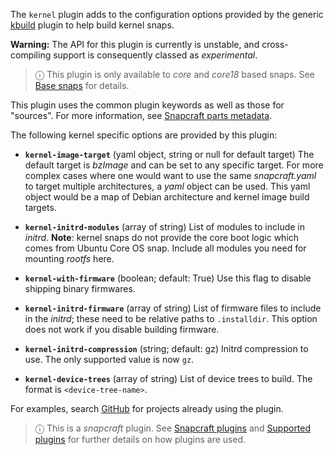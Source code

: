 The `kernel` plugin adds to the configuration options provided by the generic [kbuild](/t/the-kbuild-plugin/8633) plugin to help build kernel snaps.

**Warning:** The API for this plugin is currently is unstable, and cross-compiling support is consequently classed as *experimental*.

> ⓘ This plugin is only available to _core_ and _core18_ based snaps. See [Base snaps](/t/base-snaps/11198) for details.

This plugin uses the common plugin keywords as well as those for "sources". For more information, see [Snapcraft parts metadata](/t/snapcraft-parts-metadata/8336).

The following kernel specific options are provided by this plugin:

- **`kernel-image-target`** (yaml object, string or null for default target)
     The default target is *bzImage* and can be set to any specific target.
     For more complex cases where one would want to use the same *snapcraft.yaml* to target multiple architectures, a *yaml* object can be used.
     This yaml object would be a map of Debian architecture and kernel image build targets.

- **`kernel-initrd-modules`** (array of string)
     List of modules to include in *initrd*. **Note**: kernel snaps do not provide the core boot logic which comes from Ubuntu Core OS snap.
     Include all modules you need for mounting *rootfs* here.

- **`kernel-with-firmware`** (boolean; default: True)
     Use this flag to disable shipping binary firmwares.

- **`kernel-initrd-firmware`** (array of string)
     List of firmware files to include in the *initrd*; these need to be relative paths to `.installdir`.
     This option does not work if you disable building firmware.

- **`kernel-initrd-compression`** (string; default: gz)
     Initrd compression to use. The only supported value is now `gz`.

- **`kernel-device-trees`** (array of string)
     List of device trees to build. The format is `<device-tree-name>`.
     
For examples, search [GitHub](https://github.com/search?q=path%3Asnapcraft.yaml+%22plugin%3A+kernel%22&type=Code) for projects already using the plugin.

> ⓘ  This is a *snapcraft* plugin. See [Snapcraft plugins](/t/snapcraft-plugins/4284) and [Supported plugins](/t/supported-plugins/8080) for further details on how plugins are used.